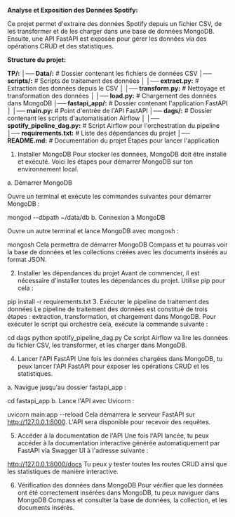 **Analyse et Exposition des Données Spotify:**

Ce projet permet d'extraire des données Spotify depuis un fichier CSV, de les transformer et de les charger dans une base de données MongoDB. Ensuite, une API FastAPI est exposée pour gérer les données via des opérations CRUD et des statistiques.

**Structure du projet:**

**TP/:**
**│── Data/:**                  # Dossier contenant les fichiers de données CSV
**│── scripts/:**              # Scripts de traitement des données
**│   │── extract.py:**         # Extraction des données depuis le CSV
**│   │── transform.py:**    # Nettoyage et transformation des données
**│   │── load.py:**            # Chargement des données dans MongoDB
**│── fastapi_app/:**          # Dossier contenant l'application FastAPI
**│   │── main.py:**            # Point d'entrée de l'API FastAPI
**│── dags/:**                  # Dossier contenant les scripts d'automatisation Airflow
**│   │── spotify_pipeline_dag.py:** # Script Airflow pour l'orchestration du pipeline
**│── requirements.txt:**       # Liste des dépendances du projet
**│── README.md:**             # Documentation du projet
Étapes pour lancer l'application

1. Installer MongoDB
Pour stocker les données, MongoDB doit être installé et exécuté. Voici les étapes pour démarrer MongoDB sur ton environnement local.

a. Démarrer MongoDB

Ouvre un terminal et exécute les commandes suivantes pour démarrer MongoDB :

mongod --dbpath ~/data/db
b. Connexion à MongoDB

Ouvre un autre terminal et lance MongoDB avec mongosh :

mongosh
Cela permettra de démarrer MongoDB Compass et tu pourras voir la base de données et les collections créées avec les documents insérés au format JSON.

2. Installer les dépendances du projet
Avant de commencer, il est nécessaire d'installer toutes les dépendances du projet. Utilise pip pour cela :


pip install -r requirements.txt
3. Exécuter le pipeline de traitement des données
Le pipeline de traitement des données est constitué de trois étapes : extraction, transformation, et chargement dans MongoDB. Pour exécuter le script qui orchestre cela, exécute la commande suivante :


cd dags
python spotify_pipeline_dag.py
Ce script Airflow va lire les données du fichier CSV, les transformer, et les charger dans MongoDB.

4. Lancer l'API FastAPI
Une fois les données chargées dans MongoDB, tu peux lancer l'API FastAPI pour exposer les opérations CRUD et les statistiques.

a. Navigue jusqu'au dossier fastapi_app :

cd fastapi_app
b. Lance l'API avec Uvicorn :


uvicorn main:app --reload
Cela démarrera le serveur FastAPI sur http://127.0.0.1:8000. L'API sera disponible pour recevoir des requêtes.

5. Accéder à la documentation de l'API
Une fois l'API lancée, tu peux accéder à la documentation interactive générée automatiquement par FastAPI via Swagger UI à l'adresse suivante :

http://127.0.0.1:8000/docs
Tu peux y tester toutes les routes CRUD ainsi que les statistiques de manière interactive.

6. Vérification des données dans MongoDB
Pour vérifier que les données ont été correctement insérées dans MongoDB, tu peux naviguer dans MongoDB Compass et consulter la base de données, la collection, et les documents insérés.
